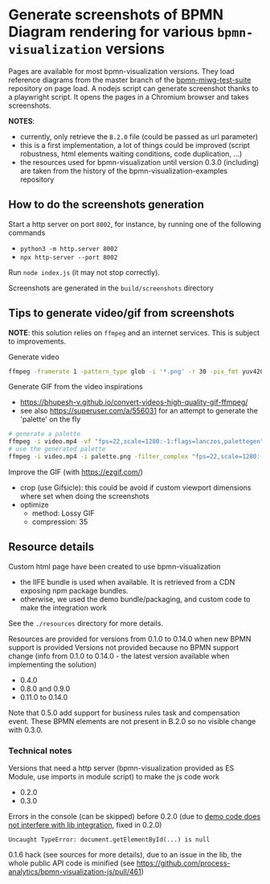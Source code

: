 # Generate screenshots of BPMN Diagram rendering for various `bpmn-visualization` versions

Pages are available for most bpmn-visualization versions. They load reference diagrams from the master branch of the
[bpmn-miwg-test-suite](https://github.com/bpmn-miwg/bpmn-miwg-test-suite) repository on page load.
A nodejs script can generate screenshot thanks to a playwright script. It opens the pages in a Chromium browser and takes
screenshots.

**NOTES**:
* currently, only retrieve the `B.2.0` file (could be passed as url parameter)
* this is a first implementation, a lot of things could be improved (script robustness, html elements waiting conditions, code duplication, ...)
* the resources used for bpmn-visualization until version 0.3.0 (including) are taken from the history of the bpmn-visualization-examples
repository


## How to do the screenshots generation

Start a http server on port `8002`, for instance, by running one of the following commands
- `python3 -m http.server 8002`
- `npx http-server --port 8002`

Run `node index.js` (it may not stop correctly).

Screenshots are generated in the `build/screenshots` directory


## Tips to generate video/gif from screenshots

**NOTE**: this solution relies on `ffmpeg` and an internet services. This is subject to improvements.

Generate video
```bash
ffmpeg -framerate 1 -pattern_type glob -i '*.png' -r 30 -pix_fmt yuv420p -vf scale=1280:-1 video.mp4
```

Generate GIF from the video
inspirations
* https://bhupesh-v.github.io/convert-videos-high-quality-gif-ffmpeg/
* see also https://superuser.com/a/556031 for an attempt to generate the 'palette' on the fly

```bash
# generate a palette
ffmpeg -i video.mp4 -vf "fps=22,scale=1280:-1:flags=lanczos,palettegen" palette.png
# use the generated palette
ffmpeg -i video.mp4 -i palette.png -filter_complex "fps=22,scale=1280:-1:flags=lanczos[x];[x][1:v]paletteuse" output.gif
```

Improve the GIF (with https://ezgif.com/)
* crop (use Gifsicle): this could be avoid if custom viewport dimensions where set when doing the screenshots 
* optimize
  * method: Lossy GIF
  * compression: 35


## Resource details

Custom html page have been created to use bpmn-visualization
* the IIFE bundle is used when available. It is retrieved from a CDN exposing npm package bundles.
* otherwise, we used the demo bundle/packaging, and custom code to make the integration work

See the `./resources` directory for more details.

Resources are provided for versions from 0.1.0 to 0.14.0 when new BPMN support is provided
Versions not provided because no BPMN support change (info from 0.1.0 to 0.14.0 - the latest version available when implementing the solution)
* 0.4.0
* 0.8.0 and 0.9.0
* 0.11.0 to 0.14.0

Note that 0.5.0 add support for business rules task and compensation event.
These BPMN elements are not present in B.2.0 so no visible change with 0.3.0.


### Technical notes

Versions that need a http server (bpmn-visualization provided as ES Module, use imports in module script)
to make the js code work
* 0.2.0
* 0.3.0

Errors in the console (can be skipped) before 0.2.0 (due to [demo code does not interfere with lib integration](https://github.com/process-analytics/bpmn-visualization-js/pull/479),
fixed in 0.2.0)
```
Uncaught TypeError: document.getElementById(...) is null
```

0.1.6 hack (see sources for more details), due to an issue in the lib, the whole public API code is minified (see https://github.com/process-analytics/bpmn-visualization-js/pull/461)
